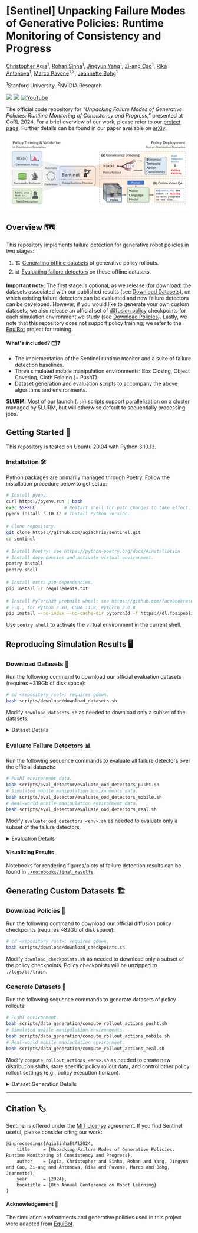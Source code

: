 # [Sentinel] Unpacking Failure Modes of Generative Policies: Runtime Monitoring of Consistency and Progress

[Christopher Agia](https://www.chrisagia.com/)<sup>1</sup>,
[Rohan Sinha](https://rohansinha.nl/)<sup>1</sup>,
[Jingyun Yang](https://yjy0625.github.io/)<sup>1</sup>,
[Zi-ang Cao](https://scholar.google.com/citations?user=TkiMCGoAAAAJ&hl=en)<sup>1</sup>,
[Rika Antonova](https://contactrika.github.io/)<sup>1</sup>,
[Marco Pavone](https://profiles.stanford.edu/marco-pavone)<sup>1,2</sup>,
[Jeannette Bohg](https://web.stanford.edu/~bohg/)<sup>1</sup>

<sup>1</sup>Stanford University,
<sup>2</sup>NVIDIA Research


<a href='https://sites.google.com/stanford.edu/sentinel'><img src='https://img.shields.io/badge/Project-Page-Green'></a> <a href='https://arxiv.org/abs/2410.04640'><img src='https://img.shields.io/badge/Paper-Arxiv-red'></a> [![YouTube](https://badges.aleen42.com/src/youtube.svg)](https://youtu.be/rmufD7VMivc)

The official code repository for *"Unpacking Failure Modes of Generative Policies: Runtime Monitoring of Consistency and Progress,"* presented at CoRL 2024. 
For a brief overview of our work, please refer to our [project page](https://sites.google.com/stanford.edu/sentinel).
Further details can be found in our paper available on [arXiv](https://arxiv.org/abs/2410.04640).

<img src="readme/sentinel-preview.png" alt="Sentinel Preview"/>


## Overview 🗺️

This repository implements failure detection for generative robot policies in two stages: 
1. 🏗️ [Generating offline datasets](#generating-custom-datasets-️) of generative policy rollouts.
2. 📊 [Evaluating failure detectors](#evaluate-failure-detectors-) on these offline datasets. 

**Important note:** The first stage is optional, as we release (for download) the datasets associated with our published results (see [Download Datasets](#download-datasets-)), on which existing failure detectors can be evaluated and new failure detectors can be developed. However, if you would like to generate your own custom datasets, we also release an official set of [diffusion policy](https://github.com/real-stanford/diffusion_policy) checkpoints for each simulation environment we study (see [Download Policies](#download-policies-)). Lastly, we note that this repository does not support policy training; we refer to the [EquiBot](https://github.com/yjy0625/equibot/tree/main) project for training.

#### What's included? 🗂️❓
- The implementation of the Sentinel runtime monitor and a suite of failure detection baselines.
- Three simulated mobile manipulation environments: Box Closing, Object Covering, Cloth Folding (+ PushT).
- Dataset generation and evaluation scripts to accompany the above algorithms and environments.

**SLURM**: Most of our launch (`.sh`) scripts support parallelization on a cluster managed by SLURM, but will otherwise default to sequentially processing jobs.

## Getting Started 🏁
This repository is tested on Ubuntu 20.04 with Python 3.10.13.

### Installation 🛠️
Python packages are primarily managed through Poetry. Follow the installation procedure below to get setup:
```bash
# Install pyenv.
curl https://pyenv.run | bash 
exec $SHELL           # Restart shell for path changes to take effect.
pyenv install 3.10.13 # Install Python version.

# Clone repository.
git clone https://github.com/agiachris/sentinel.git
cd sentinel

# Install Poetry: see https://python-poetry.org/docs/#installation
# Install dependencies and activate virtual environment.
poetry install
poetry shell

# Install extra pip dependencies.
pip install -r requirements.txt

# Install PyTorch3D prebuilt wheel: see https://github.com/facebookresearch/pytorch3d/blob/main/INSTALL.md
# E.g., for Python 3.10, CUDA 11.8, PyTorch 2.0.0 
pip install --no-index --no-cache-dir pytorch3d -f https://dl.fbaipublicfiles.com/pytorch3d/packaging/wheels/py310_cu118_pyt200/download.html
```
Use `poetry shell` to activate the virtual environment in the current shell.


## Reproducing Simulation Results 🖥️

### Download Datasets 📁
Run the following command to download our official evaluation datasets (requires ~319Gb of disk space):
```bash
# cd <repository_root>; requires gdown.
bash scripts/download/download_datasets.sh
```
Modify `download_datasets.sh` as needed to download only a subset of the datasets.

<details>
<summary>Dataset Details</summary>

**Dataset location**: Dataset directories will be unzipped to `./logs/bc/eval` and `./logs/bc/real_eval`.

**Included results**: These dataset directories will also contain the official results under subdirectory `<date>_results_calib_on_light_1`. See [Visualizing Results](#visualizing-results) for result visualization scripts.

**Dataset conventions**: All failure detection methods are evaluated on datasets that contain both successful and failed task executions. The failure rate of the policy depends on the amount of distribution shift present in the environment _w.r.t._ the policy's training data. We generate multiple datasets per task to elicit different failure rates and failure modes from the policy. The following naming convention is used to label our datasets:
- `ca`: In-distribution, calibration dataset used to calibrate failure detectors.
- `na`: In-distribution, test dataset used to evaluate failure detectors.
- `hh`: Out-of-distribution, test dataset containing erratic (temporally inconsistent) policy failures.
- `ss`: Out-of-distribution, test dataset containing task progression (temporally consistent) policy failures. 
</details>


### Evaluate Failure Detectors 📊
Run the following sequence commands to evaluate all failure detectors over the official datasets:
```bash
# PushT environment data.
bash scripts/eval_detector/evaluate_ood_detectors_pusht.sh
# Simulated mobile manipulation environments data.
bash scripts/eval_detector/evaluate_ood_detectors_mobile.sh
# Real-world mobile manipulation environment data.
bash scripts/eval_detector/evaluate_ood_detectors_real.sh
```
Modify `evaluate_ood_detectors_<env>.sh` as needed to evaluate only a subset of the failure detectors.

<details>
<summary>Evaluation Details</summary>

**Settings**: Result directories are created based on the `date` parameter in `evaluate_ood_detectors_<env>.sh`. Adjust it from `date=<enter_date>` to the current date before running evaluation. 

**VLMs**: Evaluating VLM runtime monitors (`evaluate_vlm=1`) requires certain environment variables to be set. Please add the following to your `~/.bashrc`:
```bash
export OPENAI_API_KEY=...       # If evaluating GPT.
export ANTHROPIC_API_KEY=...    # If evaluating Claude.
export GOOGLE_API_KEY=...       # If evaluating Gemini.
```
</details>

#### Visualizing Results
Notebooks for rendering figures/plots of failure detection results can be found in [`./notebooks/final_results`](https://github.com/agiachris/sentinel/tree/main/notebooks/final_results). 


## Generating Custom Datasets 🏗️

### Download Policies 🦾
Run the following command to download our official diffusion policy checkpoints (requires ~82Gb of disk space):
```bash
# cd <repository_root>; requires gdown.
bash scripts/download/download_checkpoints.sh
```
Modify `download_checkpoints.sh` as needed to download only a subset of the policy checkpoints. Policy checkpoints will be unzipped to `./logs/bc/train`.


### Generate Datasets 📂
Run the following sequence commands to generate datasets of policy rollouts:
```bash
# PushT environment.
bash scripts/data_generation/compute_rollout_actions_pusht.sh
# Simulated mobile manipulation environments.
bash scripts/data_generation/compute_rollout_actions_mobile.sh
# Real-world mobile manipulation environment.
bash scripts/data_generation/compute_rollout_actions_real.sh
```
Modify `compute_rollout_actions_<env>.sh` as needed to create new distribution shifts, store specific policy rollout data, and control other policy rollout settings (e.g., policy execution horizon).

<details>
<summary>Dataset Generation Details</summary>

**Settings**: Datasets directories are created based on the `date` parameter in `compute_rollout_actions_<env>.sh`. Adjust it from `date=<enter_date>` to the current date before running dataset generation. 

**Downstream evaluation**: Failure detection methods can only be evaluated (as per [Evaluate Failure Detectors](#evaluate-failure-detectors-)) on datasets that have been specifically generated to support their operation (i.e., pre-computing and storing the necessary tensors). Before running a given `compute_rollout_actions_<env>.sh` script, please read its corresponding `evaluate_ood_detectors_<env>.sh` script.

</details>


---
## Citation 🏷️
Sentinel is offered under the [MIT License](https://github.com/agiachris/sentinel/blob/main/LICENSE) agreement. 
If you find Sentinel useful, please consider citing our work:
```
@inproceedings{AgiaSinhaEtAl2024,
    title     = {Unpacking Failure Modes of Generative Policies: Runtime Monitoring of Consistency and Progress},
    author    = {Agia, Christopher and Sinha, Rohan and Yang, Jingyun and Cao, Zi-ang and Antonova, Rika and Pavone, Marco and Bohg, Jeannette},
    year      = {2024},
    booktitle = {8th Annual Conference on Robot Learning}
}
```

#### Acknowledgement 🙏
The simulation environments and generative policies used in this project were adapted from [EquiBot](https://github.com/yjy0625/equibot).
